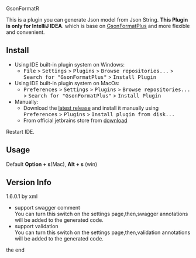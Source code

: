 GsonFormatR

This is a plugin you can generate Json model from Json String.
**This Plugin is only for IntelliJ IDEA**.
which is base on [GsonFormatPlus](https://github.com/mars-men/GsonFormatPlus) 
and more flexible and convenient.

## Install
- Using IDE built-in plugin system on Windows:
    - <kbd>File</kbd> > <kbd>Settings</kbd> > <kbd>Plugins</kbd> > <kbd>Browse repositories...</kbd> > <kbd>Search for "GsonFormatPlus"</kbd> > <kbd>Install Plugin</kbd>
- Using IDE built-in plugin system on MacOs:
    - <kbd>Preferences</kbd> > <kbd>Settings</kbd> > <kbd>Plugins</kbd> > <kbd>Browse repositories...</kbd> > <kbd>Search for "GsonFormatPlus"</kbd> > <kbd>Install Plugin</kbd>
- Manually:
    - Download the [latest release](https://github.com/mars-men/GsonFormatPlus/releases) and install it manually using <kbd>Preferences</kbd> > <kbd>Plugins</kbd> > <kbd>Install plugin from disk...</kbd>
    - From official jetbrains store from [download](https://plugins.jetbrains.com/plugin/14949-gsonformatplus/)


Restart IDE.

## Usage
Default **Option + s**(Mac), **Alt + s** (win)



## Version Info
1.6.0.1 by xml

- support swagger comment</li> You can turn this switch on the settings page,then,swagger annotations will be added to the generated code.
- support validation</li>You can turn this switch on the settings page,then,validation annotations will be added to the generated code.
        

the end

